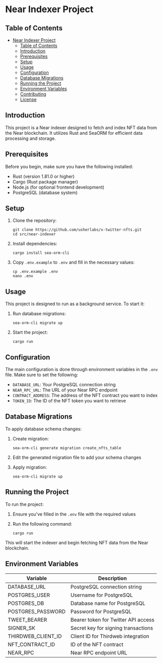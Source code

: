 
# Near Indexer Project

## Table of Contents

- [Near Indexer Project](#near-indexer-project)
  - [Table of Contents](#table-of-contents)
  - [Introduction](#introduction)
  - [Prerequisites](#prerequisites)
  - [Setup](#setup)
  - [Usage](#usage)
  - [Configuration](#configuration)
  - [Database Migrations](#database-migrations)
  - [Running the Project](#running-the-project)
  - [Environment Variables](#environment-variables)
  - [Contributing](#contributing)
  - [License](#license)

## Introduction

This project is a Near indexer designed to fetch and index NFT data from the Near blockchain. It utilizes Rust and SeaORM for efficient data processing and storage.

## Prerequisites

Before you begin, make sure you have the following installed:

- Rust (version 1.81.0 or higher)
- Cargo (Rust package manager)
- Node.js (for optional frontend development)
- PostgreSQL (database system)

## Setup

1. Clone the repository:
   ```
   git clone https://github.com/usherlabs/x-twitter-nfts.git
   cd src/near-indexer
   ```

2. Install dependencies:
   ```
   cargo install sea-orm-cli
   ```

3. Copy `.env.example` to `.env` and fill in the necessary values:
   ```
   cp .env.example .env
   nano .env
   ```

## Usage

This project is designed to run as a background service. To start it:

1. Run database migrations:
   ```
   sea-orm-cli migrate up
   ```

2. Start the project:
   ```
   cargo run
   ```

## Configuration

The main configuration is done through environment variables in the `.env` file. Make sure to set the following:

- `DATABASE_URL`: Your PostgreSQL connection string
- `NEAR_RPC_URL`: The URL of your Near RPC endpoint
- `CONTRACT_ADDRESS`: The address of the NFT contract you want to index
- `TOKEN_ID`: The ID of the NFT token you want to retrieve

## Database Migrations

To apply database schema changes:

1. Create migration:
   ```
   sea-orm-cli generate migration create_nfts_table
   ```

2. Edit the generated migration file to add your schema changes

3. Apply migration:
   ```
   sea-orm-cli migrate up
   ```

## Running the Project

To run the project:

1. Ensure you've filled in the `.env` file with the required values

2. Run the following command:
   ```
   cargo run
   ```

This will start the indexer and begin fetching NFT data from the Near blockchain.

## Environment Variables

| Variable | Description |
|----------|-------------|
| DATABASE_URL | PostgreSQL connection string |
| POSTGRES_USER       | Username for PostgreSQL                          |
| POSTGRES_DB         | Database name for PostgreSQL                     |
| POSTGRES_PASSWORD   | Password for PostgreSQL                          |
| TWEET_BEARER        | Bearer token for Twitter API access              |
| SIGNER_SK           | Secret key for signing transactions              |
| THIRDWEB_CLIENT_ID  | Client ID for Thirdweb integration               |
| NFT_CONTRACT_ID     | ID of the NFT contract                           |
| NEAR_RPC            | Near RPC endpoint URL                            |

